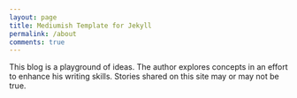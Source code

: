 ```yaml
---
layout: page
title: Mediumish Template for Jekyll
permalink: /about
comments: true
---
```


<div class="row justify-content-between">
<div class="col-md-8 pr-5">

<p>This blog is a playground of ideas. The author explores concepts in an effort to enhance his writing skills. Stories shared on this site may or may not be true. </p>


</div>

<div class="col-md-4">


</div>
</div>
